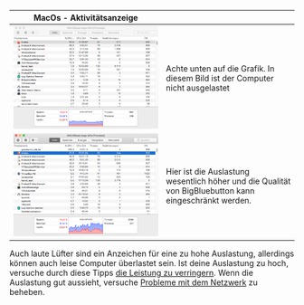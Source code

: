 | MacOs - Aktivitätsanzeige             |                                                              |
| ------------------------------------- | :----------------------------------------------------------- |
| ![](/pics/mac_good.png)| Achte unten auf die Grafik. In diesem Bild ist der Computer  nicht ausgelastet |
|  ![](/pics/mac_bad.png)| Hier ist die Auslastung wesentlich höher und die Qualität von BigBluebutton kann eingeschränkt werden. |

Auch laute Lüfter sind ein Anzeichen für eine zu hohe Auslastung, allerdings können auch leise Computer überlastet sein. 
Ist deine Auslastung zu hoch, versuche durch diese Tipps [die Leistung zu verringern](auslastung.md). Wenn die Auslastung gut aussieht, versuche [Probleme mit dem Netzwerk](netzwerk.md) zu beheben. 
